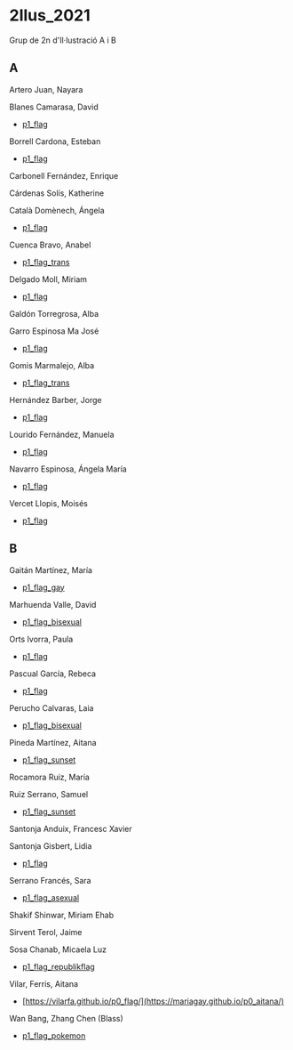 # 2Ilus_2021
Grup de 2n d'Il·lustració A i B
## A

Artero Juan, Nayara 

Blanes Camarasa, David 
* [p1_flag](https://david-blanes.github.io/p1_flag_A/)

Borrell Cardona, Esteban 
* [p1_flag](https://esteban21-18.github.io/cautious-happiness/)

Carbonell Fernández, Enrique 

Cárdenas Solís, Katherine 

Català Domènech, Ángela 
* [p1_flag](https://catalada12.github.io/p1_flag_A/)

Cuenca Bravo, Anabel 
* [p1_flag_trans](https://cuencaba.github.io/p0_flag/)

Delgado Moll, Miriam 
* [p1_flag](https://miriam-dm.github.io/p1_Flag/)

Galdón Torregrosa, Alba 

Garro Espinosa Ma José 
* [p1_flag](https://maria-jose-garro-espinosa.github.io/p1_Flag_A/)

Gomis Marmalejo, Alba 
* [p1_flag_trans](https://albagomis.github.io/p0_flag/)

Hernández Barber, Jorge 
* [p1_flag](https://jorgehernanbar.github.io/p1_flag_A/)

Lourido Fernández, Manuela 
* [p1_flag](https://manuelalourido.github.io/p1-flag-A/)

Navarro Espinosa, Ángela María 
* [p1_flag](https://annaesz.github.io/p1_flag/)

Vercet Llopis, Moisés 
* [p1_flag](https://moisesvercet.github.io/P1-A-flag/)

## B

Gaitán Martínez, María 
* [p1_flag_gay](https://mariagay.github.io/p0_sapphicflag/)

Marhuenda Valle, David 
* [p1_flag_bisexual](https://davidmarhuenda.github.io/p0_flag/)

Orts Ivorra, Paula 
* [p1_flag](https://paulaortsivorra.github.io/p1_Flag/)

Pascual García, Rebeca 
* [p1_flag](https://boboquie.github.io/P0_Flag/)

Perucho Calvaras, Laia 
* [p1_flag_bisexual](https://laiaperucho.github.io/p0_flag/)

Pineda Martínez, Aitana 
* [p1_flag_sunset](https://hiikaryu.github.io/sunset-flag/)

Rocamora Ruiz, María 

Ruiz Serrano, Samuel
* [p1_flag_sunset](https://samuelrsruiz.github.io/p0_bandera/)

Santonja Anduix, Francesc Xavier 

Santonja Gisbert, Lidia 
* [p1_flag](https://lidia1994.github.io/p0_flag/)

Serrano Francés, Sara 
* [p1_flag_asexual](https://akaablue.github.io/p0_/)

Shakif Shinwar, Miriam Ehab 

Sirvent Terol, Jaime 

Sosa Chanab, Micaela Luz 
* [p1_flag_republikflag](https://m2293.github.io/p0_republikflag/)

Vilar, Ferris, Aitana 
* [https://vilarfa.github.io/p0_flag/](https://mariagay.github.io/p0_aitana/)

Wan Bang, Zhang Chen (Blass) 
* [p1_flag_pokemon](https://blasskill.github.io/p1_flag_pokemon/)
